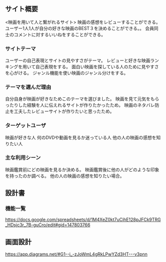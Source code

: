 # <movie-log-app>

## サイト概要
<映画を用いて人と繋がれるサイト>
映画の感想をレビューすることができる。
ユーザー1人1人が自分の好きな映画のBEST３を決めることができる。。
会員同士のコメントに対するいいねをすることができる。

### サイトテーマ
ユーザーの自己表現とサイトの見やすさがテーマ。
レビューと好きな映画ランキングを用いて自己表現をする。
面白い映画を探している人のために見やすさを心がける。
ジャンル機能を使い映画のジャンル分けをする。

### テーマを選んだ理由
自分自身が映画が好きなためこのテーマを選びました。
映画を見て元気をもらったりした経験を人に伝えれるサイトが作りたかったため。
映画のネタバレ防止を工夫したレビューサイトが作りたいと思ったため。

### ターゲットユーザ
映画が好きな人
何のDVDや動画を見るか迷っている人
他の人の映画の感想を知りたい人

### 主な利用シーン
映画鑑賞前にどの映画を見るか決める。
映画鑑賞後に他の人がどのような印象を持ったのか調べる。
他の人の映画の感想を知りたい場合。


## 設計書

### 機能一覧
<https://docs.google.com/spreadsheets/d/1M4XeZ0kt7uCihE128pJFCk9TRG_HDsjc3r_7B-guCro/edit#gid=147803766>

## 画面設計
<https://app.diagrams.net/#G1--i_-zJoWmL4gRkLPwYZd3HT---v3pnn>
